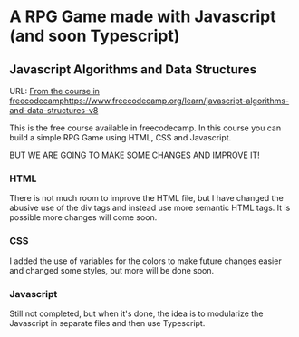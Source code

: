 # A RPG Game made with Javascript (and soon Typescript)

## Javascript Algorithms and Data Structures 
URL: [From the course in freecodecamp](https://www.freecodecamp.org/learn/javascript-algorithms-and-data-structures-v8)https://www.freecodecamp.org/learn/javascript-algorithms-and-data-structures-v8

This is the free course available in freecodecamp. In this course you can build a simple RPG Game using HTML, CSS and Javascript.

BUT WE ARE GOING TO MAKE SOME CHANGES AND IMPROVE IT!

### HTML

There is not much room to improve the HTML file, but I have changed the abusive use of the div tags and instead use more semantic HTML tags. It is possible more changes will come soon.

### CSS

I added the use of variables for the colors to make future changes easier and changed some styles, but more will be done soon.

### Javascript

Still not completed, but when it's done, the idea is to modularize the Javascript in separate files and then use Typescript. 
